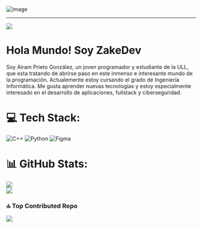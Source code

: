 ![image](https://github.com/user-attachments/assets/0c6cfcc3-2523-4d3e-83e5-b5e7af7956b4)

---
[![](https://visitcount.itsvg.in/api?id=Zake207&icon=5&color=0)](https://visitcount.itsvg.in)
# Hola Mundo! Soy ZakeDev

Soy Airam Prieto González, un joven programador y estudiante de la ULL, que esta tratando de abrirse paso en este inmenso e interesante mundo de la programación.
Actualemente estoy cursando el grado de Ingeniería Informática.
Me gusta aprender nuevas tecnologías y estoy especialmente interesado en el desarrollo de aplicaciones, fullstack y ciberseguridad.

# 💻 Tech Stack:
![C++](https://img.shields.io/badge/c++-%2300599C.svg?style=for-the-badge&logo=c%2B%2B&logoColor=white) ![Python](https://img.shields.io/badge/python-3670A0?style=for-the-badge&logo=python&logoColor=ffdd54) ![Figma](https://img.shields.io/badge/figma-%23F24E1E.svg?style=for-the-badge&logo=figma&logoColor=white)
# 📊 GitHub Stats:
![](https://github-readme-stats.vercel.app/api?username=Zake207&theme=tokyonight&hide_border=false&include_all_commits=true&count_private=true)<br/>
![](https://github-readme-stats.vercel.app/api/top-langs/?username=Zake207&theme=tokyonight&hide_border=false&include_all_commits=true&count_private=true&layout=compact)


### 🔝 Top Contributed Repo
![](https://github-contributor-stats.vercel.app/api?username=Zake207&limit=5&theme=tokyonight&combine_all_yearly_contributions=true)




<!-- Proudly created with GPRM ( https://gprm.itsvg.in ) -->

